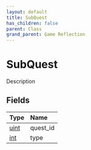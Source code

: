 ```yaml
---
layout: default
title: SubQuest
has_children: false
parent: Class
grand_parent: Game Reflection
---
```

# SubQuest
Description 

## Fields

| Type | Name |
|:-------------|:--------------|
| [uint](/docs/game-reflection/components/uint) | quest_id |
| [int](/docs/game-reflection/enums/int) | type |

